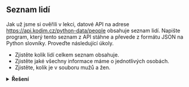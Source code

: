 ## Seznam lidí

Jak už jsme si ověřili v lekci, datové API na adrese https://api.kodim.cz/python-data/people obsahuje seznam lidí.
Napište program, který tento seznam z API stáhne a převede z formátu JSON na Python slovníky. Proveďte následující
úkoly.

- Zjistěte kolik lidí celkem seznam obsahuje.
- Zjistěte jaké všechny informace máme o jednotlivých osobách.
- Zjistěte, kolik je v souboru mužů a žen.

<details>
<summary><b>Řešení</b></summary>

```python
import requests

resp = requests.get('https://api.kodim.cz/python-data/people')
data = resp.json()

print(f'pocet lidi {len(data)}')

print(f'o osobach vime {list(data[0].keys())}')

pocet_muzu = 0
for clovek in data:
    if clovek['gender'] == 'Male':
        pocet_muzu += 1
print(f'soubor obsahuje {pocet_muzu} a {len(data) - pocet_muzu} zen')
```

</details>
